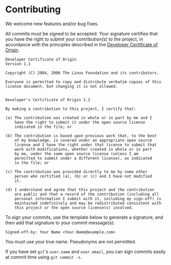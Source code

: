 # Contributing

We welcome new features and/or bug fixes.

All commits must be signed to be accepted. Your signature certifies that you have the right to submit your contribution(s) to the project, in accordance with the principles described in the [Developer Certificate of Origin](https://developercertificate.org/).

```
Developer Certificate of Origin
Version 1.1

Copyright (C) 2004, 2006 The Linux Foundation and its contributors.

Everyone is permitted to copy and distribute verbatim copies of this
license document, but changing it is not allowed.


Developer's Certificate of Origin 1.1

By making a contribution to this project, I certify that:

(a) The contribution was created in whole or in part by me and I
    have the right to submit it under the open source license
    indicated in the file; or

(b) The contribution is based upon previous work that, to the best
    of my knowledge, is covered under an appropriate open source
    license and I have the right under that license to submit that
    work with modifications, whether created in whole or in part
    by me, under the same open source license (unless I am
    permitted to submit under a different license), as indicated
    in the file; or

(c) The contribution was provided directly to me by some other
    person who certified (a), (b) or (c) and I have not modified
    it.

(d) I understand and agree that this project and the contribution
    are public and that a record of the contribution (including all
    personal information I submit with it, including my sign-off) is
    maintained indefinitely and may be redistributed consistent with
    this project or the open source license(s) involved.
```

To sign your commits, use the template below to generate a signature, and then add that signature to your commit message(s):

```
Signed-off-by: Your Name <Your.Name@example.com>
```

You must use your true name. Pseudonyms are not permitted.

If you have set `git`'s `user.name` and `user.email`, you can sign commits
easily at commit time using `git commit -s`.
